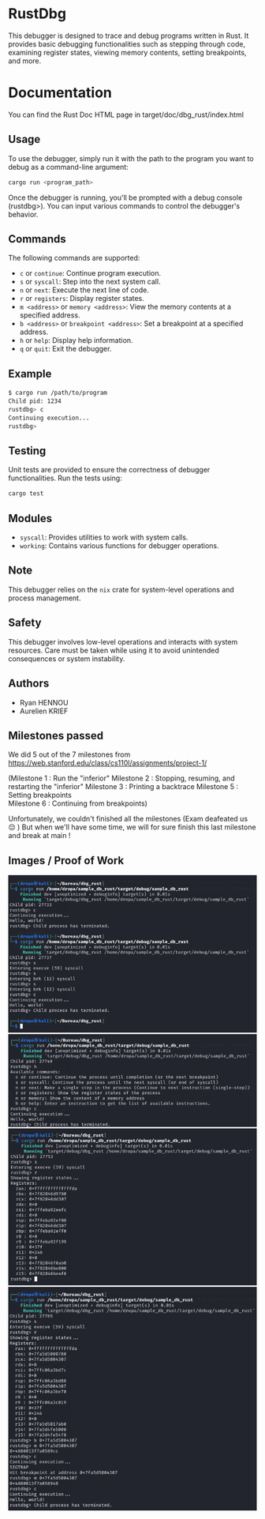 # RustDbg
This debugger is designed to trace and debug programs written in Rust. It provides basic debugging functionalities
such as stepping through code, examining register states, viewing memory contents, setting breakpoints, and more.

# Documentation

You can find the Rust Doc HTML page in target/doc/dbg_rust/index.html

## Usage

To use the debugger, simply run it with the path to the program you want to debug as a command-line argument:

```sh
cargo run <program_path>
```

Once the debugger is running, you'll be prompted with a debug console (rustdbg>). You can input various commands
to control the debugger's behavior.

## Commands

The following commands are supported:

- `c` or `continue`: Continue program execution.
- `s` or `syscall`: Step into the next system call.
- `n` or `next`: Execute the next line of code.
- `r` or `registers`: Display register states.
- `m <address>` or `memory <address>`: View the memory contents at a specified address.
- `b <address>` or `breakpoint <address>`: Set a breakpoint at a specified address.
- `h` or `help`: Display help information.
- `q` or `quit`: Exit the debugger.

## Example

```sh
$ cargo run /path/to/program
Child pid: 1234
rustdbg> c
Continuing execution...
rustdbg>
```

## Testing

Unit tests are provided to ensure the correctness of debugger functionalities. Run the tests using:

```sh
cargo test
```

## Modules

- `syscall`: Provides utilities to work with system calls.
- `working`: Contains various functions for debugger operations.

## Note

This debugger relies on the `nix` crate for system-level operations and process management.

## Safety

This debugger involves low-level operations and interacts with system resources. Care must be taken while using it
to avoid unintended consequences or system instability.

## Authors

- Ryan HENNOU
- Aurelien KRIEF


## Milestones passed

We did 5 out of the 7 milestones from <https://web.stanford.edu/class/cs110l/assignments/project-1/>

(Milestone 1 : Run the "inferior"
Milestone 2 : Stopping, resuming, and restarting the "inferior"
Milestone 3 : Printing a backtrace
Milestone 5 : Setting breakpoints  
Milestone 6 : Continuing from breakpoints)

Unfortunately, we couldn't finished all the milestones (Exam deafeated us 😔 )
But when we'll have some time, we will for sure finish this last milestone and break at main !

## Images / Proof of Work

![Continue and Syscall](target/doc/img/syscall.png)
![Help Command](target/doc/img/help.png)
![Showing register state](target/doc/img/showRegisters.png)
![Fully functionnal breakpoints](target/doc/img/fullyFunctionnal.png)